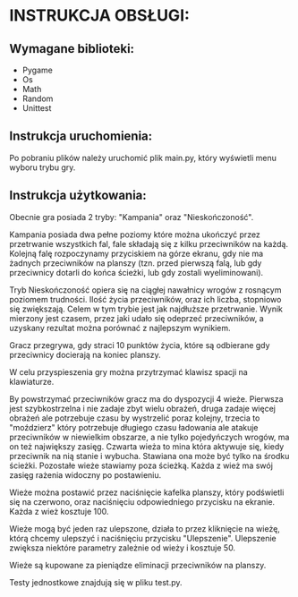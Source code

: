 # INSTRUKCJA OBSŁUGI:

## Wymagane biblioteki:
- Pygame
- Os
- Math
- Random
- Unittest


## Instrukcja uruchomienia:

Po pobraniu plików należy uruchomić plik main.py, który wyświetli menu wyboru trybu gry.

## Instrukcja użytkowania:

Obecnie gra posiada 2 tryby: "Kampania" oraz  "Nieskończoność".

Kampania posiada dwa pełne poziomy które można ukończyć przez przetrwanie wszystkich fal, fale składają się z kilku przeciwników na każdą. Kolejną falę rozpoczynamy przyciskiem na górze ekranu, gdy 
nie ma żadnych przeciwników na planszy (tzn. przed pierwszą falą, lub gdy przeciwnicy dotarli do końca ścieżki, lub gdy zostali wyeliminowani). 

Tryb Nieskończoność opiera się na ciągłej nawałnicy wrogów z rosnącym poziomem trudności. Ilość życia przeciwników, oraz ich liczba, stopniowo się zwiększają. Celem w tym trybie jest jak najdłuższe przetrwanie. Wynik mierzony jest czasem, przez jaki udało się odeprzeć przeciwników, a uzyskany rezultat można porównać z najlepszym wynikiem.

Gracz przegrywa, gdy straci 10 punktów życia, które są odbierane gdy przeciwnicy docierają na koniec planszy.

W celu przyspieszenia gry można przytrzymać klawisz spacji na klawiaturze.

By powstrzymać przeciwników gracz ma do dyspozycji 4 wieże. Pierwsza jest szybkostrzelna i nie zadaje zbyt wielu obrażeń, druga zadaje więcej obrażeń ale potrzebuje czasu by wystrzelić poraz kolejny,
trzecia to "moździerz" który potrzebuje długiego czasu ładowania ale atakuje przeciwników w niewielkim obszarze, a nie tylko pojedyńczych wrogów, ma on też największy zasięg. Czwarta wieża to mina która aktywuje się, kiedy przeciwnik na nią stanie i wybucha. Stawiana ona może być tylko na środku ścieżki. Pozostałe wieże stawiamy poza ścieżką. Każda z wież ma swój zasięg rażenia widoczny po postawieniu.

Wieże można postawić przez naciśnięcie kafelka planszy, który podświetli się na czerwono, oraz naciśnięciu odpowiedniego przycisku na ekranie. Każda z wież kosztuje 100.

Wieże mogą być jeden raz ulepszone, działa to przez kliknięcie na wieżę, którą chcemy ulepszyć i naciśnięciu przycisku "Ulepszenie". Ulepszenie zwiększa niektóre parametry zależnie od wieży i kosztuje 50.

Wieże są kupowane za pieniądze eliminacji przeciwników na planszy.

Testy jednostkowe znajdują się w pliku test.py.